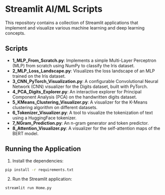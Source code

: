 # Streamlit AI/ML Scripts

This repository contains a collection of Streamlit applications that implement and visualize various machine learning and deep learning concepts.

## Scripts

- **1_MLP_From_Scratch.py**: Implements a simple Multi-Layer Perceptron (MLP) from scratch using NumPy to classify the Iris dataset.
- **2_MLP_Loss_Landscape.py**: Visualizes the loss landscape of an MLP trained on the Iris dataset.
- **3_CNN_PyTorch_Visualization.py**: A configurable Convolutional Neural Network (CNN) visualizer for the Digits dataset, built with PyTorch.
- **4_PCA_Digits_Explorer.py**: An interactive explorer for Principal Component Analysis (PCA) on the handwritten digits dataset.
- **5_KMeans_Clustering_Visualizer.py**: A visualizer for the K-Means clustering algorithm on different datasets.
- **6_Tokenizer_Visualizer.py**: A tool to visualize the tokenization of text using a HuggingFace tokenizer.
- **7_NGram_Prediction.py**: An n-gram generator and token predictor.
- **8_Attention_Visualizer.py**: A visualizer for the self-attention maps of the BERT model.

## Running the Application

1. Install the dependencies:
```bash
pip install -r requirements.txt
```

2. Run the Streamlit application:
```bash
streamlit run Home.py
```
